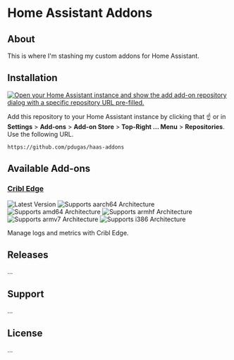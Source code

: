 # Home Assistant Addons

## About

This is where I'm stashing my custom addons for Home Assistant.

## Installation

[![Open your Home Assistant instance and show the add add-on repository dialog with a specific repository URL pre-filled.](https://my.home-assistant.io/badges/supervisor_add_addon_repository.svg)](https://my.home-assistant.io/redirect/supervisor_add_addon_repository/?repository_url=https%3A%2F%2Fgithub.com%2Fpdugas%2Fhass-addons)

Add this repository to your Home Assistant instance by clicking that ☝️ or in **Settings** > **Add-ons** > **Add-on Store** > **Top-Right ... Menu** > **Repositories**. Use the following URL.

```
https://github.com/pdugas/haas-addons
```

## Available Add-ons

### [Cribl Edge](./cribl-edge/)

![Latest Version][cribl-edge-version-shield]
![Supports aarch64 Architecture][cribl-edge-aarch64-shield]
![Supports amd64 Architecture][cribl-edge-amd64-shield]
![Supports armhf Architecture][cribl-edge-armhf-shield]
![Supports armv7 Architecture][cribl-edge-armv7-shield]
![Supports i386 Architecture][cribl-edge-i386-shield]

Manage logs and metrics with Cribl Edge.

## Releases

...

## Support

...

## License

...

[cribl-edge-version-shield]: https://img.shields.io/badge/version-v4.5.1-blue.svg
[cribl-edge-aarch64-shield]: https://img.shields.io/badge/aarch64-yes-green.svg
[cribl-edge-amd64-shield]: https://img.shields.io/badge/amd64-yes-green.svg
[cribl-edge-armhf-shield]: https://img.shields.io/badge/armhf-no-red.svg
[cribl-edge-armv7-shield]: https://img.shields.io/badge/armv7-no-red.svg
[cribl-edge-i386-shield]: https://img.shields.io/badge/i386-no-red.svg
